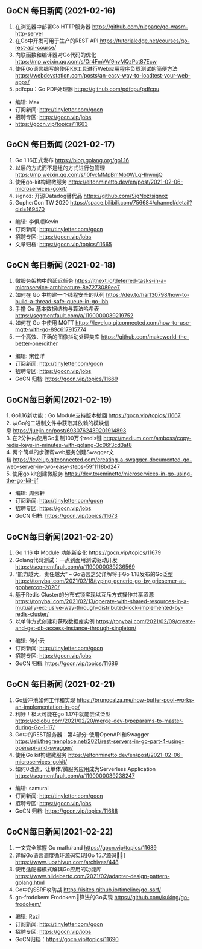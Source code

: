 ## GoCN 每日新闻 (2021-02-16)

1. 在浏览器中部署Go HTTP服务器 https://github.com/nlepage/go-wasm-http-server
2. 在Go中开发可用于生产的REST API https://tutorialedge.net/courses/go-rest-api-course/
3. 内联函数和编译器对Go代码的优化 https://mp.weixin.qq.com/s/Or4FmVAf9nvMQzPct87Ecw
4. 使用Go语言编写的使用K6工具进行Web应用程序负载测试的简便方法 https://webdevstation.com/posts/an-easy-way-to-loadtest-your-web-apps/
5. pdfcpu：Go PDF处理器 https://github.com/pdfcpu/pdfcpu

- 编辑: Max 
- 订阅新闻: http://tinyletter.com/gocn 
- 招聘专区: https://gocn.vip/jobs
- https://gocn.vip/topics/11663

## GoCN 每日新闻 (2021-02-17)

1. Go 1.16正式发布 https://blog.golang.org/go1.16
2. 以层的方式而不是组的方式进行包管理 https://mp.weixin.qq.com/s/l0fvcMMpBmMo0WLqHhwmjQ
3. 使用go-kit构建微服务 https://eltonminetto.dev/en/post/2021-02-06-microservices-gokit/
4. signoz: 开源Datadog替代品 https://github.com/SigNoz/signoz
5. GopherCon TW 2020 https://space.bilibili.com/756684/channel/detail?cid=169470

* 编辑: 李俱顺Kevin
* 订阅新闻: http://tinyletter.com/gocn
* 招聘专区: https://gocn.vip/jobs
* 文章归档: https://gocn.vip/topics/11665

## GoCN 每日新闻 (2021-02-18)

1. 微服务架构中的延迟任务 https://itnext.io/deferred-tasks-in-a-microservice-architecture-8e7273089ee7
2. 如何在 Go 中构建一个线程安全的队列 https://dev.to/har130798/how-to-build-a-thread-safe-queue-in-go-lbh 
3. 手撸 Go 基本数据结构与算法哈希表 https://segmentfault.com/a/1190000039219752
4. 如何在 Go 中使用 MQTT https://levelup.gitconnected.com/how-to-use-mqtt-with-go-89c617915774
5. 一个高效、正确的图像抖动处理类库 https://github.com/makeworld-the-better-one/dither

- 编辑: 宋佳洋
- 订阅新闻: http://tinyletter.com/gocn
- 招聘专区: https://gocn.vip/jobs
- GoCN 归档: https://gocn.vip/topics/11669

## GoCN每日新闻(2021-02-19)

1. Go1.16新功能：Go Module支持版本撤回 https://gocn.vip/topics/11667  
2. 从Go的二进制文件中获取其依赖的模块信息 https://juejin.cn/post/6930762439201914893  
3. 在2分钟内使用Go复制100万个redis键 https://medium.com/amboss/copy-redis-keys-in-minutes-with-golang-3c06f3cd3af8  
4. 两个简单的步骤帮web服务创建Swagger文档 https://levelup.gitconnected.com/creating-a-swagger-documented-go-web-server-in-two-easy-steps-59f1118bd247  
5. 使用go kit创建微服务 https://dev.to/eminetto/microservices-in-go-using-the-go-kit-jjf  

- 编辑: 周云轩
- 订阅新闻: http://tinyletter.com/gocn
- 招聘专区: https://gocn.vip/jobs
- GoCN 归档: https://gocn.vip/topics/11673

## GoCN每日新闻(2021-02-20)

1. Go 1.16 中 Module 功能新变化 https://gocn.vip/topics/11679
2. Golang代码测试：一点到面用测试驱动开发 https://segmentfault.com/a/1190000039236569
3. “能力越大，责任越大” – Go语言之父详解将于Go 1.18发布的Go泛型 https://tonybai.com/2021/02/18/typing-generic-go-by-griesemer-at-gophercon-2020/
4. 基于Redis Cluster的分布式锁实现以互斥方式操作共享资源 https://tonybai.com/2021/02/13/operate-with-shared-resources-in-a-mutually-exclusive-way-through-distributed-lock-implemented-by-redis-cluster/
5. 以单件方式创建和获取数据库实例 https://tonybai.com/2021/02/09/create-and-get-db-access-instance-through-singleton/

* 编辑: 何小云
* 订阅新闻: http://tinyletter.com/gocn
* 招聘专区: https://gocn.vip/jobs
* GoCN 归档: https://gocn.vip/topics/11686

## GoCN 每日新闻 (2021-02-21)

1. Go缓冲池如何工作和实现 https://brunocalza.me/how-buffer-pool-works-an-implementation-in-go/
2. 利好！极大可能在go 1.17中就能尝试泛型 https://colobu.com/2021/02/20/merge-dev-typeparams-to-master-during-Go-1-17/
3. Go中的REST服务器：第4部分-使用OpenAPI和Swagger https://eli.thegreenplace.net/2021/rest-servers-in-go-part-4-using-openapi-and-swagger/
4. 使用Go kit构建微服务 https://eltonminetto.dev/en/post/2021-02-06-microservices-gokit/
5. 如何0改造，让单体/微服务应用成为Serverless Application https://segmentfault.com/a/1190000039238247

* 编辑: samurai
* 订阅新闻: http://tinyletter.com/gocn
* 招聘专区: https://gocn.vip/jobs
* GoCN 归档: https://gocn.vip/topics/11688

## GoCN每日新闻(2021-02-22)

1. 一文完全掌握 Go math/rand https://gocn.vip/topics/11689
2. 详解Go语言调度循环源码实现[Go 15.7源码] https://www.luozhiyun.com/archives/448
3. 使用适配器模式解耦Go应用的功能库 https://www.hildeberto.com/2021/02/adapter-design-pattern-golang.html
4. Go中的SSRF攻防战 https://isites.github.io/timeline/go-ssrf/
5. go-frodokem: Frodokem算法的Go实现 https://github.com/kuking/go-frodokem/

* 编辑: Razil
* 订阅新闻: http://tinyletter.com/gocn
* 招聘专区: https://gocn.vip/jobs 
* GoCN归档：https://gocn.vip/topics/11690

